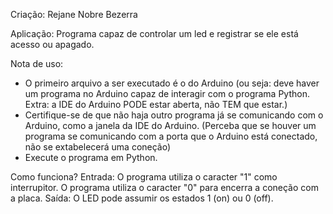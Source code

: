 Criação: Rejane Nobre Bezerra

Aplicação:
  Programa capaz de controlar um led e registrar se ele está acesso ou apagado.

Nota de uso:
 - O primeiro arquivo a ser executado é o do Arduino (ou seja: deve haver um programa no Arduino capaz de interagir com o programa Python. Extra: a IDE do Arduino PODE estar aberta, não TEM que estar.)
- Certifique-se de que não haja outro programa já se comunicando com o Arduino, como a janela da IDE do Arduino. (Perceba que se houver um programa se comunicando com a porta que o Arduino está conectado, não se extabelecerá uma coneção)
 - Execute o programa em Python.

Como funciona?
  Entrada:
    O programa utiliza o caracter "1" como interrupitor.
    O programa utiliza o caracter "0" para encerra a coneção com a placa.
  Saída:
    O LED pode assumir os estados 1 (on) ou 0 (off).
